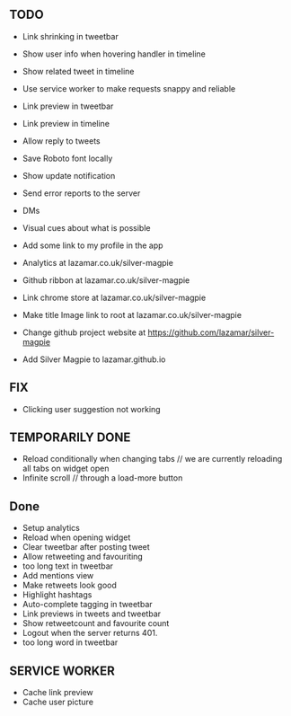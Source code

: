 ## TODO
  - Link shrinking in tweetbar
  - Show user info when hovering handler in timeline
  - Show related tweet in timeline
  - Use service worker to make requests snappy and reliable
  - Link preview in tweetbar
  - Link preview in timeline
  - Allow reply to tweets
  - Save Roboto font locally
  - Show update notification
  - Send error reports to the server
  - DMs
  - Visual cues about what is possible
  - Add some link to my profile in the app

  - Analytics at lazamar.co.uk/silver-magpie
  - Github ribbon at lazamar.co.uk/silver-magpie
  - Link chrome store at lazamar.co.uk/silver-magpie
  - Make title Image link to root at lazamar.co.uk/silver-magpie
  - Change github project website at https://github.com/lazamar/silver-magpie
  - Add Silver Magpie to lazamar.github.io

## FIX
  - Clicking user suggestion not working

## TEMPORARILY DONE
  - Reload conditionally when changing tabs // we are currently reloading all tabs on widget open
  - Infinite scroll // through a load-more button


## Done
  - Setup analytics
  - Reload when opening widget
  - Clear tweetbar after posting tweet
  - Allow retweeting and favouriting
  - too long text in tweetbar
  - Add mentions view
  - Make retweets look good
  - Highlight hashtags
  - Auto-complete tagging in tweetbar
  - Link previews in tweets and tweetbar
  - Show retweetcount and favourite count
  - Logout when the server returns 401.
  - too long word in tweetbar


## SERVICE WORKER
  -  Cache link preview
  -  Cache user picture  
